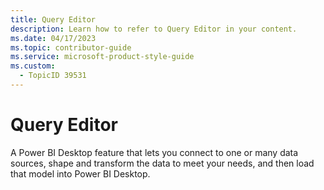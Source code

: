 ```yaml
---
title: Query Editor
description: Learn how to refer to Query Editor in your content.
ms.date: 04/17/2023
ms.topic: contributor-guide
ms.service: microsoft-product-style-guide
ms.custom:
  - TopicID 39531
---
```



# Query Editor

A Power BI Desktop feature that lets you connect to one or many data sources, shape and transform the data to meet your needs, and then load that model into Power BI Desktop.

